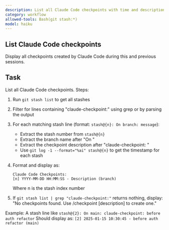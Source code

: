 ```yaml
---
description: List all Claude Code checkpoints with time and description
category: workflow
allowed-tools: Bash(git stash:*)
model: haiku
---
```


## List Claude Code checkpoints

Display all checkpoints created by Claude Code during this and previous sessions.

## Task

List all Claude Code checkpoints. Steps:

1. Run `git stash list` to get all stashes
2. Filter for lines containing "claude-checkpoint:" using grep or by parsing the output
3. For each matching stash line (format: `stash@{n}: On branch: message`):
   - Extract the stash number from `stash@{n}`
   - Extract the branch name after "On "
   - Extract the checkpoint description after "claude-checkpoint: "
   - Use `git log -1 --format="%ai" stash@{n}` to get the timestamp for each stash

4. Format and display as:
   ```
   Claude Code Checkpoints:
   [n] YYYY-MM-DD HH:MM:SS - Description (branch)
   ```
   Where n is the stash index number

5. If `git stash list | grep "claude-checkpoint:"` returns nothing, display:
   "No checkpoints found. Use /checkpoint [description] to create one."

Example: A stash line like `stash@{2}: On main: claude-checkpoint: before auth refactor`
Should display as: `[2] 2025-01-15 10:30:45 - before auth refactor (main)`